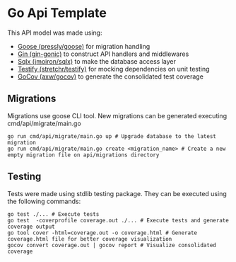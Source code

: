 # Go Api Template

This API model was made using:

- [Goose (pressly/goose)](https://github.com/pressly/goose) for migration handling
- [Gin (gin-gonic)](https://github.com/gin-gonic/gin) to construct API handlers and middlewares
- [Sqlx (jmoiron/sqlx)](https://github.com/jmoiron/sqlx) to make the database access layer
- [Testify (stretchr/testify)](https://github.com/stretchr/testify) for mocking dependencies on unit testing
- [GoCov (axw/gocov)](https://github.com/axw/gocov) to generate the consolidated test coverage

## Migrations

Migrations use goose CLI tool. New migrations can be generated executing cmd/api/migrate/main.go

```
go run cmd/api/migrate/main.go up # Upgrade database to the latest migration
go run cmd/api/migrate/main.go create <migration_name> # Create a new empty migration file on api/migrations directory
```

## Testing

Tests were made using stdlib testing package. They can be executed using the following commands:

```
go test ./... # Execute tests
go test  -coverprofile coverage.out ./... # Execute tests and generate coverage output
go tool cover -html=coverage.out -o coverage.html # Generate coverage.html file for better coverage visualization
gocov convert coverage.out | gocov report # Visualize consolidated coverage
```
